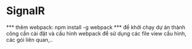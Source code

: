 # SignalR
*** thêm webpack: npm install -g webpack
*** để khởi chạy dự án thành công cần cài đặt và cấu hình webpack để sử dụng các file view cấu hình, các gói liên quan,..
